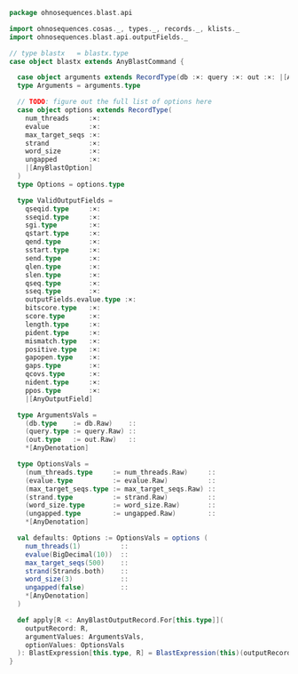 
```scala
package ohnosequences.blast.api

import ohnosequences.cosas._, types._, records._, klists._
import ohnosequences.blast.api.outputFields._

// type blastx   = blastx.type
case object blastx extends AnyBlastCommand {

  case object arguments extends RecordType(db :×: query :×: out :×: |[AnyBlastOption])
  type Arguments = arguments.type

  // TODO: figure out the full list of options here
  case object options extends RecordType(
    num_threads     :×:
    evalue          :×:
    max_target_seqs :×:
    strand          :×:
    word_size       :×:
    ungapped        :×:
    |[AnyBlastOption]
  )
  type Options = options.type

  type ValidOutputFields =
    qseqid.type     :×:
    sseqid.type     :×:
    sgi.type        :×:
    qstart.type     :×:
    qend.type       :×:
    sstart.type     :×:
    send.type       :×:
    qlen.type       :×:
    slen.type       :×:
    qseq.type       :×:
    sseq.type       :×:
    outputFields.evalue.type :×:
    bitscore.type   :×:
    score.type      :×:
    length.type     :×:
    pident.type     :×:
    mismatch.type   :×:
    positive.type   :×:
    gapopen.type    :×:
    gaps.type       :×:
    qcovs.type      :×:
    nident.type     :×:
    ppos.type       :×:
    |[AnyOutputField]

  type ArgumentsVals =
    (db.type    := db.Raw)    ::
    (query.type := query.Raw) ::
    (out.type   := out.Raw)   ::
    *[AnyDenotation]

  type OptionsVals =
    (num_threads.type     := num_threads.Raw)     ::
    (evalue.type          := evalue.Raw)          ::
    (max_target_seqs.type := max_target_seqs.Raw) ::
    (strand.type          := strand.Raw)          ::
    (word_size.type       := word_size.Raw)       ::
    (ungapped.type        := ungapped.Raw)        ::
    *[AnyDenotation]

  val defaults: Options := OptionsVals = options (
    num_threads(1)          ::
    evalue(BigDecimal(10))  ::
    max_target_seqs(500)    ::
    strand(Strands.both)    ::
    word_size(3)            ::
    ungapped(false)         ::
    *[AnyDenotation]
  )

  def apply[R <: AnyBlastOutputRecord.For[this.type]](
    outputRecord: R,
    argumentValues: ArgumentsVals,
    optionValues: OptionsVals
  ): BlastExpression[this.type, R] = BlastExpression(this)(outputRecord, argumentValues, optionValues)
}

```




[main/scala/api/commands/blastn.scala]: blastn.scala.md
[main/scala/api/commands/blastp.scala]: blastp.scala.md
[main/scala/api/commands/blastx.scala]: blastx.scala.md
[main/scala/api/commands/makeblastdb.scala]: makeblastdb.scala.md
[main/scala/api/commands/tblastn.scala]: tblastn.scala.md
[main/scala/api/commands/tblastx.scala]: tblastx.scala.md
[main/scala/api/expressions.scala]: ../expressions.scala.md
[main/scala/api/options.scala]: ../options.scala.md
[main/scala/api/outputFields.scala]: ../outputFields.scala.md
[main/scala/api/package.scala]: ../package.scala.md
[test/scala/CommandGeneration.scala]: ../../../../test/scala/CommandGeneration.scala.md
[test/scala/OutputFieldsSpecification.scala]: ../../../../test/scala/OutputFieldsSpecification.scala.md
[test/scala/OutputParsing.scala]: ../../../../test/scala/OutputParsing.scala.md